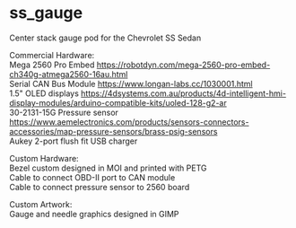 # ss_gauge
Center stack gauge pod for the Chevrolet SS Sedan  
  
Commercial Hardware:  
Mega 2560 Pro Embed https://robotdyn.com/mega-2560-pro-embed-ch340g-atmega2560-16au.html  
Serial CAN Bus Module https://www.longan-labs.cc/1030001.html  
1.5" OLED displays https://4dsystems.com.au/products/4d-intelligent-hmi-display-modules/arduino-compatible-kits/uoled-128-g2-ar  
30-2131-15G Pressure sensor https://www.aemelectronics.com/products/sensors-connectors-accessories/map-pressure-sensors/brass-psig-sensors  
Aukey 2-port flush fit USB charger  
  
Custom Hardware:  
Bezel custom designed in MOI and printed with PETG  
Cable to connect OBD-II port to CAN module  
Cable to connect pressure sensor to 2560 board  
  
Custom Artwork:  
Gauge and needle graphics designed in GIMP  

